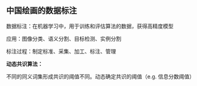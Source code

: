 ## 中国绘画的数据标注

数据标注：在机器学习中，用于训练和评估算法的数据，获得高精度模型

应用：图像分类、语义分割、目标检测、实例分割

标注过程：制定标准、采集、加工、标注、管理

**动态共识算法：**

不同的同义词集形成共识的阈值不同。动态确定共识的阈值（e.g. 信息分数阈值）

